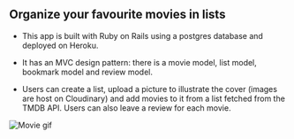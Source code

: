 ## Organize your favourite movies in lists

* This app is built with Ruby on Rails using a postgres database and deployed on Heroku. 

* It has an MVC design pattern: there is a movie model, list model, bookmark model and review model.

* Users can create a list, upload a picture to illustrate the cover (images are host on Cloudinary) and add movies to it from a list fetched from the TMDB API. Users can also leave a review for each movie.  

![Movie gif](https://media.giphy.com/media/65nrk1K1StBszgd41f/giphy.gif)
